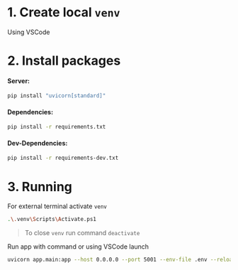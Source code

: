 # 1. Create local `venv`
Using VSCode

# 2. Install packages
#### Server:
```sh
pip install "uvicorn[standard]"
```
#### Dependencies:
```sh
pip install -r requirements.txt
```
#### Dev-Dependencies:
```sh
pip install -r requirements-dev.txt
```

# 3. Running
For external terminal activate `venv`
```sh
.\.venv\Scripts\Activate.ps1
```
> To close `venv` run command `deactivate`

Run app with command or using VSCode launch
```sh
uvicorn app.main:app --host 0.0.0.0 --port 5001 --env-file .env --reload
```
